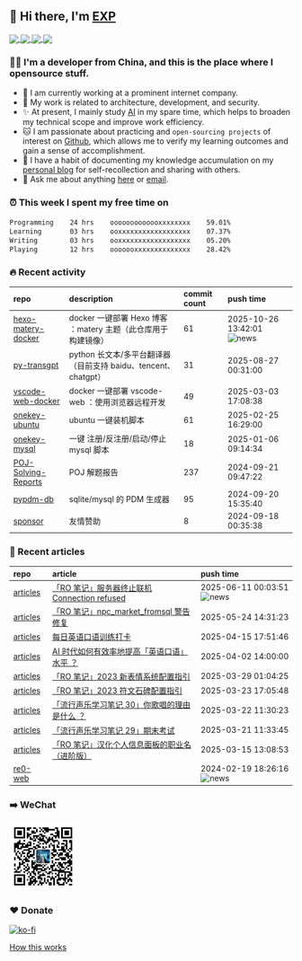## 👋  Hi there, I'm [EXP](https://exp-blog.com)

<!--BGN_SECTION:github-readme-stats-->
<!-- a href="https://exp-blog.com" target="_blank">
  <img height="190" align="center" src="https://github-readme-stats.vercel.app/api/top-langs/?username=lyy289065406&hide=HTML,CSS,TSQL&theme=great-gatsby" alt="EXP's Top Langs" />
</a -->
<!-- a href="https://exp-blog.com" target="_blank">
  <img height="190" align="center" src="https://github-readme-stats.vercel.app/api?username=lyy289065406&count_private=true&show_icons=true&theme=nightowl" alt="EXP's github stats" />
</a -->



<a href="https://exp-blog.com" target="_blank">
  <img height="114" align="center" src="https://github-readme-stats.vercel.app/api/pin/?username=lyy289065406&repo=exp-blog&theme=nord" />
</a>

<a href="https://github.com/EXP-Tools/threat-broadcast" target="_blank">
  <img height="114" align="center" src="https://github-readme-stats.vercel.app/api/pin/?username=lyy289065406&repo=threat-broadcast&theme=nord" />
</a>

<a href="https://github.com/Visuals-AI/AI-auto-checkin" target="_blank">
  <img height="114" align="center" src="https://github-readme-stats.vercel.app/api/pin/?username=lyy289065406&repo=AI-auto-checkin&theme=nord" />
</a>

<a href="https://github.com/EXP-Docs/POJ-Solving-Reports" target="_blank">
  <img height="114" align="center" src="https://github-readme-stats.vercel.app/api/pin/?username=lyy289065406&repo=POJ-Solving-Reports&theme=nord" />
</a>

<!--END_SECTION:github-readme-stats-->



### 👨‍💻  I'm a developer from China, and this is the place where I opensource stuff.
<!--BGN_SECTION:introduction-->
- 🏰 I am currently working at a prominent internet company.
- 🐾 My work is related to architecture, development, and security.
- ✨ At present, I mainly study [AI](https://github.com/orgs/Visuals-AI/repositories) in my spare time, which helps to broaden my technical scope and improve work efficiency.
- 🐱 I am passionate about practicing and `open-sourcing projects` of interest on [Github](https://github.com/lyy289065406), which allows me to verify my learning outcomes and gain a sense of accomplishment.
- 🎹 I have a habit of documenting my knowledge accumulation on my [personal blog](https://exp-blog.com) for self-recollection and sharing with others.
- 💬 Ask me about anything [here](https://github.com/lyy289065406/lyy289065406/issues) or [email](exp.lqb@gmail.com).
<!--BGN_SECTION:introduction-->



### ⏰  This week I spent my free time on
<!-- BGN_SECTION:weektime -->
```text
Programming    24 hrs    ooooooooooooxxxxxxxx    59.01%
Learning       03 hrs    ooxxxxxxxxxxxxxxxxxx    07.37%
Writing        03 hrs    ooxxxxxxxxxxxxxxxxxx    05.20%
Playing        12 hrs    ooooooxxxxxxxxxxxxxx    28.42%
```
<!-- END_SECTION:weektime -->



### 🔥  Recent activity
<!-- BGN_SECTION:activity -->
| repo | description | commit count | push time |
|:------|:------|:------|:------|
| [hexo-matery-docker](https://github.com/EXP-Docs/hexo-matery-docker) | docker 一键部署 Hexo 博客 ：matery 主题（此仓库用于构建镜像） | 61 | 2025-10-26 13:42:01 ![news](https://github.com/lyy289065406/lyy289065406/blob/master/imgs/new.gif) |
| [py-transgpt](https://github.com/EXP-Codes/py-transgpt) | python 长文本/多平台翻译器（目前支持 baidu、tencent、chatgpt） | 31 | 2025-08-27 00:31:00  |
| [vscode-web-docker](https://github.com/EXP-Tools/vscode-web-docker) | docker 一键部署 vscode-web ：使用浏览器远程开发 | 49 | 2025-03-03 17:08:38  |
| [onekey-ubuntu](https://github.com/EXP-Tools/onekey-ubuntu) | ubuntu 一键装机脚本 | 61 | 2025-02-25 16:29:00  |
| [onekey-mysql](https://github.com/EXP-Codes/onekey-mysql) | 一键 注册/反注册/启动/停止 mysql 脚本 | 18 | 2025-01-06 09:14:34  |
| [POJ-Solving-Reports](https://github.com/EXP-Docs/POJ-Solving-Reports) | POJ 解题报告 | 237 | 2024-09-21 09:47:22  |
| [pypdm-db](https://github.com/EXP-Codes/pypdm-db) | sqlite/mysql 的 PDM 生成器 | 95 | 2024-09-20 15:35:40  |
| [sponsor](https://github.com/lyy289065406/sponsor) | 友情赞助 | 8 | 2024-09-18 00:35:38  |
<!-- END_SECTION:activity -->



### 📝  Recent articles
<!-- BGN_SECTION:article -->
| repo | article | push time |
|:------|:------|:------|
| [articles](https://github.com/lyy289065406/articles) | [「RO 笔记」服务器终止联机 Connection refused](https://exp-blog.com/game/ro/ro-bi-ji-connection-refused/) | 2025-06-11 00:03:51 ![news](https://github.com/lyy289065406/lyy289065406/blob/master/imgs/new.gif) |
| [articles](https://github.com/lyy289065406/articles) | [「RO 笔记」npc_market_fromsql 警告修复](https://exp-blog.com/game/ro/ro-bi-ji-npc-market-fromsql/) | 2025-05-24 14:31:23  |
| [articles](https://github.com/lyy289065406/articles) | [每日英语口语训练打卡](https://exp-blog.com/insights/dailyenglish/) | 2025-04-15 17:51:46  |
| [articles](https://github.com/lyy289065406/articles) | [AI 时代如何有效率地提高「英语口语」水平 ？](https://exp-blog.com/ai/improve-en-by-ai/) | 2025-04-02 14:00:00  |
| [articles](https://github.com/lyy289065406/articles) | [「RO 笔记」2023 新表情系统配置指引](https://exp-blog.com/game/ro/ro-bi-ji-emotesys/) | 2025-03-29 01:04:25  |
| [articles](https://github.com/lyy289065406/articles) | [「RO 笔记」2023 符文石碑配置指引](https://exp-blog.com/game/ro/ro-bi-ji-runesys-sop/) | 2025-03-23 17:05:48  |
| [articles](https://github.com/lyy289065406/articles) | [「流行声乐学习笔记 30」你歌唱的理由是什么 ？](https://exp-blog.com/music/liu-xing-sheng-le-xue-xi-bi-ji-30/) | 2025-03-22 11:30:23  |
| [articles](https://github.com/lyy289065406/articles) | [「流行声乐学习笔记 29」期末考试](https://exp-blog.com/music/liu-xing-sheng-le-xue-xi-bi-ji-29/) | 2025-03-21 11:33:45  |
| [articles](https://github.com/lyy289065406/articles) | [「RO 笔记」汉化个人信息面板的职业名（进阶版）](https://exp-blog.com/game/ro/ro-bi-ji-ge-ren-mian-ban-zhi-ye-ming-han-hua-plus/) | 2025-03-15 13:08:53  |
| [re0-web](https://github.com/re-zero-khis/re0-web) | [](https://rezero.buzz/gitbook/book/markdown/ch/chapter080/58.html) | 2024-02-19 18:26:16 ![news](https://github.com/lyy289065406/lyy289065406/blob/master/imgs/new.gif) |
<!-- END_SECTION:article -->


### ➡️ WeChat

<img width="120" src="/imgs/wechat.jpg">


### ❤️ Donate

[![ko-fi](https://ko-fi.com/img/githubbutton_sm.svg)](https://ko-fi.com/D1D3I0KL5)



<a align="right" href="https://github.com/lyy289065406/lyy289065406/blob/master/How_this_works.md">How this works</a>

<!-- -------------------------------------- -->
<!-- more emoji : http://emojihomepage.com/ -->
<!-- -------------------------------------- -->
